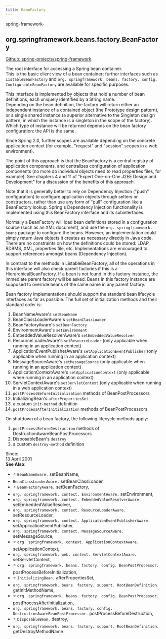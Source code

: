 ```yaml
---
title: BeanFactory
---
```


spring-framework- <Badge type="tip" text="v6.2.1" vertical="middle" />

## org.springframework.beans.factory.BeanFactory

[Github: spring-projects/spring-framework](https://github.com/spring-projects/spring-framework)

The root interface for accessing a Spring bean container.  
This is the basic client view of a bean container; 
further interfaces such as `ListableBeanFactory` and 
`org. springframework. beans. factory. config. ConfigurableBeanFactory` are available for specific purposes.

This interface is implemented by objects that hold a number of bean definitions, each uniquely identified by a String name.   
Depending on the bean definition, the factory will return either an independent instance of a contained object (the Prototype design pattern), 
or a single shared instance (a superior alternative to the Singleton design pattern, in which the instance is a singleton in the scope of the factory). 
Which type of instance will be returned depends on the bean factory configuration: the API is the same.   

Since Spring 2.0, further scopes are available depending on the concrete application context (for example, "request" and "session" scopes in a web environment).

The point of this approach is that the BeanFactory is a central registry of application components, 
and centralizes configuration of application components (no more do individual objects need to read properties files, for example). 
See chapters 4 and 11 of "Expert One-on-One J2EE Design and Development" for a discussion of the benefits of this approach.

Note that it is generally better to rely on Dependency Injection ("push" configuration) to configure application objects through setters or constructors, rather than use any form of "pull" configuration like a BeanFactory lookup. Spring's Dependency Injection functionality is implemented using this BeanFactory interface and its subinterfaces.

Normally a BeanFactory will load bean definitions stored in a configuration source (such as an XML document), 
and use the `org. springframework. beans` package to configure the beans. 
However, an implementation could simply return Java objects it creates as necessary directly in Java code. 
There are no constraints on how the definitions could be stored: LDAP, RDBMS, XML, properties file, etc. 
Implementations are encouraged to support references amongst beans (Dependency Injection).

In contrast to the methods in ListableBeanFactory, 
all of the operations in this interface will also check parent factories if this is a HierarchicalBeanFactory. 
If a bean is not found in this factory instance, the immediate parent factory will be asked. 
Beans in this factory instance are supposed to override beans of the same name in any parent factory.

Bean factory implementations should support the standard bean lifecycle interfaces as far as possible. 
The full set of initialization methods and their standard order is:

1. BeanNameAware's `setBeanName`
2. BeanClassLoaderAware's `setBeanClassLoader`
3. BeanFactoryAware's `setBeanFactory`
4. EnvironmentAware's `setEnvironment`
5. EmbeddedValueResolverAware's `setEmbeddedValueResolver`
6. ResourceLoaderAware's `setResourceLoader` (only applicable when running in an application context)
7. ApplicationEventPublisherAware's `setApplicationEventPublisher` (only applicable when running in an application context)
8. MessageSourceAware's `setMessageSource` (only applicable when running in an application context)
9. ApplicationContextAware's `setApplicationContext` (only applicable when running in an application context)
10. ServletContextAware's `setServletContext` (only applicable when running in a web application context)
11. `postProcessBeforeInitialization` methods of BeanPostProcessors
12. InitializingBean's `afterPropertiesSet`
13. a custom `init-method` definition
14. `postProcessAfterInitialization` methods of BeanPostProcessors

On shutdown of a bean factory, the following lifecycle methods apply:

1. `postProcessBeforeDestruction` methods of DestructionAwareBeanPostProcessors
2. DisposableBean's `destroy`
3. a custom `destroy-method` definition

Since:  
13 April 2001  
**See Also**:  
- ⭐ `BeanNameAware.` setBeanName,   
- `BeanClassLoaderAware.` setBeanClassLoader,   
- ⭐ `BeanFactoryAware.` setBeanFactory,   
- `org. springframework. context. EnvironmentAware.` setEnvironment,   
- `org. springframework. context. EmbeddedValueResolverAware.` setEmbeddedValueResolver,   
- `org. springframework. context. ResourceLoaderAware.` setResourceLoader,   
- `org. springframework. context. ApplicationEventPublisherAware.` setApplicationEventPublisher,   
- `org. springframework. context. MessageSourceAware.` setMessageSource,   
- ⭐ `org. springframework. context. ApplicationContextAware.` setApplicationContext,   
- `org. springframework. web. context. ServletContextAware.` setServletContext,   
- ⭐ `org. springframework. beans. factory. config. BeanPostProcessor.` postProcessBeforeInitialization,   
- ⭐ `InitializingBean.` afterPropertiesSet,   
- `org. springframework. beans. factory. support. RootBeanDefinition.` getInitMethodName,   
- ⭐ `org. springframework. beans. factory. config. BeanPostProcessor.` postProcessAfterInitialization,   
- `org. springframework. beans. factory. config. DestructionAwareBeanPostProcessor.` postProcessBeforeDestruction,   
- ⭐ `DisposableBean.` destroy,   
- `org. springframework. beans. factory. support. RootBeanDefinition.` getDestroyMethodName  